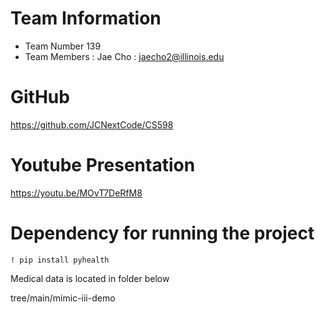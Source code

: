 # Team Information 
- Team Number 139
- Team Members : Jae Cho : jaecho2@illinois.edu


# GitHub 

https://github.com/JCNextCode/CS598

# Youtube Presentation

https://youtu.be/MOvT7DeRfM8




# Dependency for running the project

`! pip install pyhealth`

Medical data is located in folder below

tree/main/mimic-iii-demo

